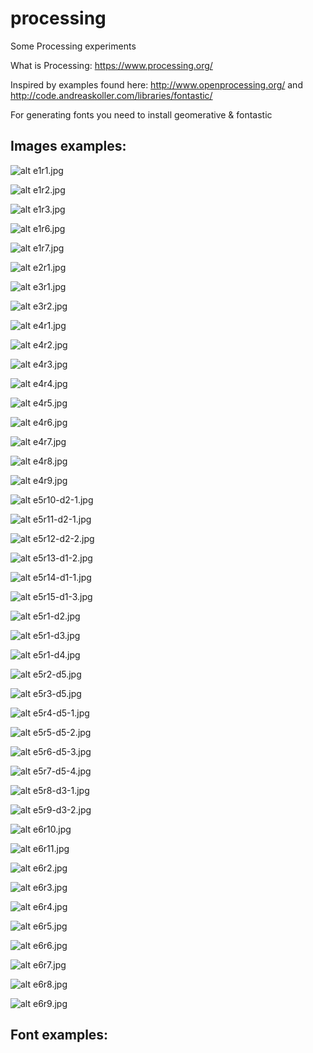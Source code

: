 processing
==========

Some Processing experiments

What is Processing: https://www.processing.org/

Inspired by examples found here: http://www.openprocessing.org/ and http://code.andreaskoller.com/libraries/fontastic/

For generating fonts you need to install geomerative & fontastic


## Images examples:

![alt e1r1.jpg](https://github.com/alexadam/processing/blob/master/results/e1r1.jpg?raw=true)

![alt e1r2.jpg](https://github.com/alexadam/processing/blob/master/results/e1r2.jpg?raw=true)

![alt e1r3.jpg](https://github.com/alexadam/processing/blob/master/results/e1r3.jpg?raw=true)

![alt e1r6.jpg](https://github.com/alexadam/processing/blob/master/results/e1r6.jpg?raw=true)

![alt e1r7.jpg](https://github.com/alexadam/processing/blob/master/results/e1r7.jpg?raw=true)

![alt e2r1.jpg](https://github.com/alexadam/processing/blob/master/results/e2r1.jpg?raw=true)

![alt e3r1.jpg](https://github.com/alexadam/processing/blob/master/results/e3r1.jpg?raw=true)

![alt e3r2.jpg](https://github.com/alexadam/processing/blob/master/results/e3r2.jpg?raw=true)

![alt e4r1.jpg](https://github.com/alexadam/processing/blob/master/results/e4r1.jpg?raw=true)

![alt e4r2.jpg](https://github.com/alexadam/processing/blob/master/results/e4r2.jpg?raw=true)

![alt e4r3.jpg](https://github.com/alexadam/processing/blob/master/results/e4r3.jpg?raw=true)

![alt e4r4.jpg](https://github.com/alexadam/processing/blob/master/results/e4r4.jpg?raw=true)

![alt e4r5.jpg](https://github.com/alexadam/processing/blob/master/results/e4r5.jpg?raw=true)

![alt e4r6.jpg](https://github.com/alexadam/processing/blob/master/results/e4r6.jpg?raw=true)

![alt e4r7.jpg](https://github.com/alexadam/processing/blob/master/results/e4r7.jpg?raw=true)

![alt e4r8.jpg](https://github.com/alexadam/processing/blob/master/results/e4r8.jpg?raw=true)

![alt e4r9.jpg](https://github.com/alexadam/processing/blob/master/results/e4r9.jpg?raw=true)

![alt e5r10-d2-1.jpg](https://github.com/alexadam/processing/blob/master/results/e5r10-d2-1.jpg?raw=true)

![alt e5r11-d2-1.jpg](https://github.com/alexadam/processing/blob/master/results/e5r11-d2-1.jpg?raw=true)

![alt e5r12-d2-2.jpg](https://github.com/alexadam/processing/blob/master/results/e5r12-d2-2.jpg?raw=true)

![alt e5r13-d1-2.jpg](https://github.com/alexadam/processing/blob/master/results/e5r13-d1-2.jpg?raw=true)

![alt e5r14-d1-1.jpg](https://github.com/alexadam/processing/blob/master/results/e5r14-d1-1.jpg?raw=true)

![alt e5r15-d1-3.jpg](https://github.com/alexadam/processing/blob/master/results/e5r15-d1-3.jpg?raw=true)

![alt e5r1-d2.jpg](https://github.com/alexadam/processing/blob/master/results/e5r1-d2.jpg?raw=true)

![alt e5r1-d3.jpg](https://github.com/alexadam/processing/blob/master/results/e5r1-d3.jpg?raw=true)

![alt e5r1-d4.jpg](https://github.com/alexadam/processing/blob/master/results/e5r1-d4.jpg?raw=true)

![alt e5r2-d5.jpg](https://github.com/alexadam/processing/blob/master/results/e5r2-d5.jpg?raw=true)

![alt e5r3-d5.jpg](https://github.com/alexadam/processing/blob/master/results/e5r3-d5.jpg?raw=true)

![alt e5r4-d5-1.jpg](https://github.com/alexadam/processing/blob/master/results/e5r4-d5-1.jpg?raw=true)

![alt e5r5-d5-2.jpg](https://github.com/alexadam/processing/blob/master/results/e5r5-d5-2.jpg?raw=true)

![alt e5r6-d5-3.jpg](https://github.com/alexadam/processing/blob/master/results/e5r6-d5-3.jpg?raw=true)

![alt e5r7-d5-4.jpg](https://github.com/alexadam/processing/blob/master/results/e5r7-d5-4.jpg?raw=true)

![alt e5r8-d3-1.jpg](https://github.com/alexadam/processing/blob/master/results/e5r8-d3-1.jpg?raw=true)

![alt e5r9-d3-2.jpg](https://github.com/alexadam/processing/blob/master/results/e5r9-d3-2.jpg?raw=true)

![alt e6r10.jpg](https://github.com/alexadam/processing/blob/master/results/e6r10.jpg?raw=true)

![alt e6r11.jpg](https://github.com/alexadam/processing/blob/master/results/e6r11.jpg?raw=true)

![alt e6r2.jpg](https://github.com/alexadam/processing/blob/master/results/e6r2.jpg?raw=true)

![alt e6r3.jpg](https://github.com/alexadam/processing/blob/master/results/e6r3.jpg?raw=true)

![alt e6r4.jpg](https://github.com/alexadam/processing/blob/master/results/e6r4.jpg?raw=true)

![alt e6r5.jpg](https://github.com/alexadam/processing/blob/master/results/e6r5.jpg?raw=true)

![alt e6r6.jpg](https://github.com/alexadam/processing/blob/master/results/e6r6.jpg?raw=true)

![alt e6r7.jpg](https://github.com/alexadam/processing/blob/master/results/e6r7.jpg?raw=true)

![alt e6r8.jpg](https://github.com/alexadam/processing/blob/master/results/e6r8.jpg?raw=true)

![alt e6r9.jpg](https://github.com/alexadam/processing/blob/master/results/e6r9.jpg?raw=true)


## Font examples:


